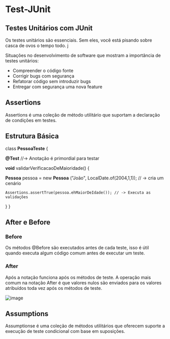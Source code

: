# Test-JUnit

## Testes Unitários com JUnit

Os testes unitários são essenciais. Sem eles, você está pisando sobre casca de ovos o tempo todo. j

Situações no desenvolvimento de software que mostram a importância de testes unitários:

* Compreender o código fonte
* Corrigir bugs com segurança
* Refatorar código sem introduzir bugs
* Entregar com segurança uma nova feature

## Assertions

Assertions é uma coleção de método utilitário que suportam a declaração de condições em testes.

## Estrutura Básica

class **PessoaTeste** {

**@Test** //-> Anotação é primordial para testar

**void** validarVerificacaoDeMaioridade() {

   **Pessoa** pessoa = new **Pessoa** ("João", LocalDate.of(2004,1,1)); // -> cria um cenário
   
    Assertions.assertTrue(pessoa.ehMaiorDeIdade()); // -> Executa as validações
 }
 }
 
 ## After e Before
 
 ### Before
 Os métodos @Before são executados antes de cada teste, isso é útil quando executa algum código comum antes de executar um teste.
 
 ### After
 Após a notação funciona após os métodos de teste. A operação mais comum na notação After é que valores nulos são enviados para os valores atribuídos
 toda vez após os métodos de teste.
 
  ![image](https://user-images.githubusercontent.com/106537496/206315726-abe7fd0a-e9e3-4aed-9fb8-079b404a2dcd.png)

 
 ## Assumptions
 
 Assumptionse é uma coleção de métodos utilitários que oferecem suporte a execução de teste condicional com base em suposições.
 
 
 
 
 
